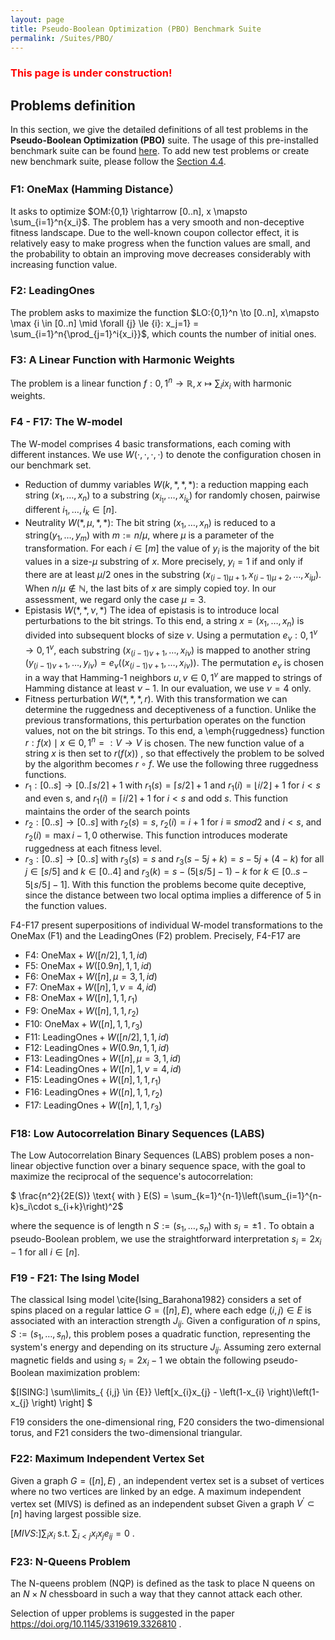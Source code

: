 ```yaml
---
layout: page
title: Pseudo-Boolean Optimization (PBO) Benchmark Suite
permalink: /Suites/PBO/
--- 
```


<h3><font color="red">This page is under construction!</font></h3>

## Problems definition

In this section, we give the detailed definitions of all test problems in the **Pseudo-Boolean Optimization (PBO)** suite. The usage of this pre-installed benchmark suite can be found [here](/IOHexperimenter/Cpp/#using-suites). To add new test problems or create new benchmark suite, please follow the [Section 4.4](/IOHexperimenter/extension/).

### F1: OneMax (Hamming Distance）

It asks to optimize $OM:{0,1} \rightarrow [0..n], x \mapsto \sum_{i=1}^n{x_i}$. The problem has a very smooth and non-deceptive fitness landscape. Due to the well-known coupon collector effect, it is relatively easy to make progress when the function values are small, and the probability to obtain an improving move decreases considerably with increasing function value.

### F2: LeadingOnes

The problem asks to maximize the function $LO:{0,1}^n \to [0..n], x\mapsto \max {i \in [0..n] \mid \forall {j} \le {i}: x_j=1} = \sum_{i=1}^n{\prod_{j=1}^i{x_i}}$, which counts the number of initial ones.

### F3: A Linear Function with Harmonic Weights

The problem is a linear function $f:{0,1}^n \to \mathbb{R}, x \mapsto \sum_{i} i x_i$ with harmonic weights.

### F4 - F17: The W-model

The W-model comprises 4 basic transformations, each coming with different instances. We use $W(\cdot,\cdot,\cdot,\cdot)$ to denote the configuration chosen in our benchmark set.

 - Reduction of dummy variables $W(k,\ast,\ast,\ast)$: a reduction mapping each string $(x_1, \ldots, x_n)$ to a substring $(x_{i_1}, \ldots, x_{i_k})$ for randomly chosen, pairwise different $i_1,\ldots, i_k \in [n]$.
 - Neutrality $W(\ast,\mu,\ast,\ast)$: The bit string $(x_1,\ldots,x_n)$ is reduced to a string$(y_1,\ldots,y_m)$ with $m:=n/\mu$, where $\mu$ is a parameter of the transformation. For each $i \in [m]$ the value of $y_i$ is the majority of the bit values in a size-$\mu$ substring of $x$. More precisely, $y_i=1$ if and only if there are at least $\mu/2$ ones in the substring $(x_{(i-1)\mu+1},x_{(i-1)\mu+2},\ldots,x_{i\mu})$. When ${n/\mu} \notin {\mathbb{N}}$, the last bits of $x$ are simply copied to$y$. In our assessment, we regard only the case $\mu=3$.
 - Epistasis $W(\ast,\ast,\nu,\ast)$ The idea of epistasis is to introduce local perturbations to the bit strings. To this end, a string $x=(x_1,\ldots,x_n)$ is divided into subsequent blocks of size $\nu$. Using a permutation $e_{\nu}:{0,1}^{\nu} \to {0,1}^{\nu}$, each substring $(x_{(i-1)\nu+1},\ldots,x_{i\nu})$ is mapped to another string $(y_{(i-1)\nu+1},\ldots,y_{i\nu})=e_{\nu}((x_{(i-1)\nu+1},\ldots,x_{i\nu}))$. The permutation $e_{\nu}$ is chosen in a way that Hamming-1 neighbors $u,v \in {0,1}^{\nu}$ are mapped to strings of Hamming distance at least $\nu-1$. In our evaluation, we use $\nu=4$ only.
 - Fitness perturbation $W(\ast,\ast,\ast,r)$. With this transformation we can determine the ruggedness and deceptiveness of a function. Unlike the previous transformations, this perturbation operates on the function values, not on the bit strings. To this end, a \emph{ruggedness} function $r:{f(x) \mid {x} \in {0,1}^n }=:V \to {V}$ is chosen. The new function value of a string $x$ is then set to $r(f(x))$ , so that effectively the problem to be solved by the algorithm becomes ${r} \circ {f}$. We use the following three ruggedness functions.
  - $r_1:[0..s] \to [0..\lceil{s/2}\rceil+1$ with $r_1(s)= \lceil {s/2} \rceil +1$ and $r_1(i)=\lfloor {i/2} \rfloor+1$ for $i<s$ and even s, and $r_1(i)=\lceil {i/2} \rceil+1$ for $i<s$ and odd $s$. This function maintains the order of the search points
  - $r_2:[0..s] \to [0..s]$ with $r_2(s)=s$, $r_2(i)=i+1$ for $i \equiv {s  {mod}  2}$ and $i<s$, and $r_2(i)=\max{ {i-1,0}}$ otherwise. This function introduces moderate ruggedness at each fitness level. 
  - $r_3:[0..s] \to [0..s]$ with $r_3(s)=s$ and $r_3(s-5j+k)=s-5j+(4-k)$ for all $j \in {[s/5]}$ and $k {\in} [0..4]$ and $r_3(k)=s - (5\lfloor {s/5} \rfloor - 1 )- k$ for $k \in [0..s - 5\lfloor {s/5} \rfloor -1]$. With this function the problems become quite deceptive, since the distance between two local optima implies a difference of $5$ in the function values. 

F4-F17 present superpositions of individual W-model transformations to the OneMax (F1) and the LeadingOnes (F2) problem. Precisely, F4-F17 are

* F4: $\text{OneMax} + W([n/2],1,1,id)$
* F5: $\text{OneMax} + W([0.9n],1,1,id)$
* F6: $\text{OneMax} + W([n],\mu=3,1,id)$
* F7: $\text{OneMax} + W([n],1,\nu=4,id)$
* F8: $\text{OneMax} + W([n],1,1,r_1)$
* F9: $\text{OneMax} + W([n],1,1,r_2)$
* F10: $\text{OneMax} + W([n],1,1,r_3)$
* F11: $\text{LeadingOnes} + W([n/2],1,1,id)$
* F12: $\text{LeadingOnes} + W(0.9n,1,1,id)$
* F13: $\text{LeadingOnes} + W([n],\mu=3,1,id)$
* F14: $\text{LeadingOnes} + W([n],1,\nu=4,id)$
* F15: $\text{LeadingOnes} + W([n],1,1,r_1)$
* F16: $\text{LeadingOnes} + W([n],1,1,r_2)$
* F17: $\text{LeadingOnes} + W([n],1,1,r_3)$

### F18: Low Autocorrelation Binary Sequences (LABS)

The Low Autocorrelation Binary Sequences (LABS) problem poses a non-linear objective function over a binary sequence space, with the goal to maximize the reciprocal of the sequence's autocorrelation:

 $ \frac{n^2}{2E(S)} \text{ with } E(S) = \sum_{k=1}^{n-1}\left(\sum_{i=1}^{n-k}s_i\cdot s_{i+k}\right)^2$

where the sequence is of length n $S:=\left(s_1,\ldots,s_n\right)$ with $s_i=\pm 1$ . To obtain a pseudo-Boolean problem, we use the straightforward interpretation $s_i=2x_i-1$ for all $i \in [n]$. 

### F19 - F21: The Ising Model

The classical Ising model \cite{Ising_Barahona1982} considers a set of spins placed on a regular lattice $G=([n],E)$, where each edge $(i,j) \in {E}$ is associated with an interaction strength $J_{ij}$. Given a configuration of $n$ spins, $S:=\left(s_1,\ldots,s_n\right)$, this problem poses a quadratic function, representing the system's energy and depending on its structure $J_{ij}$. Assuming zero external magnetic fields and using $s_i=2x_i-1$ we obtain the following pseudo-Boolean maximization problem:

$[ISING:] \sum\limits_{ {i,j} \in {E}} \left[x_{i}x_{j} - \left(1-x_{i} \right)\left(1-x_{j} \right) \right] $

F19 considers the one-dimensional ring, F20 considers the two-dimensional torus, and F21 considers the two-dimensional triangular.

### F22: Maximum Independent Vertex Set

Given a graph $G=([n],E)$
, an independent vertex set is a subset of vertices where no two vertices are linked by an edge. A maximum independent vertex set (MIVS) is defined as an independent subset Given a graph $V^{\prime} \subset [n]$ having largest possible size.

$[MIVS:] \sum_i x_i \;   \textrm{s.t.} \; \sum_{i < j} x_i x_j e_{ij} = 0~$.

### F23: N-Queens Problem

The N-queens problem (NQP) is defined as the task to place N queens on an ${N}\times{N}$ chessboard in such a way that they cannot attack each other.

Selection of upper problems is suggested in the paper https://doi.org/10.1145/3319619.3326810 .